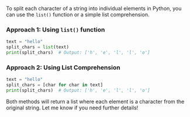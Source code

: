 

To split each character of a string into individual elements in Python, you can use the `list()` function or a simple list comprehension.

### Approach 1: Using `list()` function

```python
text = "hello"
split_chars = list(text)
print(split_chars)  # Output: ['h', 'e', 'l', 'l', 'o']
```

### Approach 2: Using List Comprehension

```python
text = "hello"
split_chars = [char for char in text]
print(split_chars)  # Output: ['h', 'e', 'l', 'l', 'o']
```

Both methods will return a list where each element is a character from the original string. Let me know if you need further details!

